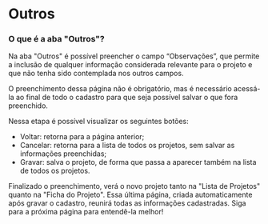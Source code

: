 # Outros

### O que é a aba "Outros"?

Na aba "Outros" é possível preencher o campo “Observações”, que permite a inclusão de qualquer informação considerada relevante para o projeto e que não tenha sido contemplada nos outros campos.&#x20;

O preenchimento dessa página não é obrigatório, mas é necessário acessá-la ao final de todo o cadastro para que seja possível salvar o que fora preenchido.&#x20;

Nessa etapa é possível visualizar os seguintes botões:&#x20;

* Voltar: retorna para a página anterior;&#x20;
* Cancelar: retorna para a lista de todos os projetos, sem salvar as informações preenchidas;&#x20;
* Gravar: salva o projeto, de forma que passa a aparecer também na lista de todos os projetos.&#x20;

Finalizado o preenchimento, verá o novo projeto tanto na "Lista de Projetos" quanto na "Ficha do Projeto". Essa última página, criada automaticamente após gravar o cadastro, reunirá todas as informações cadastradas. Siga para a próxima página para entendê-la melhor!
